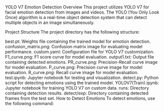 YOLO V7 Emotion Detection
Overview
This project utilizes YOLO V7 for facial emotion detection from images and videos. The YOLO (You Only Look Once) algorithm is a real-time object detection system that can detect multiple objects in an image simultaneously.

Project Structure
The project directory has the following structure:

best.pt: Weights file containing the trained model for emotion detection.
confusion_matrix.png: Confusion matrix image for evaluating model performance.
custom.yaml: Configuration file for YOLO V7 customization.
F1_curve.png: F1 score curve for model evaluation.
output1.txt: Output file containing detected emotions.
PR_curve.png: Precision-Recall curve image for model evaluation.
P_curve.png: Precision curve image for model evaluation.
R_curve.png: Recall curve image for model evaluation.
test.ipynb: Jupyter notebook for testing and visualization.
detect.py: Python script for detecting emotions using the trained model.
YOLOV7(Train).ipynb: Jupyter notebook for training YOLO V7 on custom data.
runs: Directory containing detection results.
detect/exp: Directory containing detected frames from the test set.
How to Detect Emotions
To detect emotions, use the following command:
